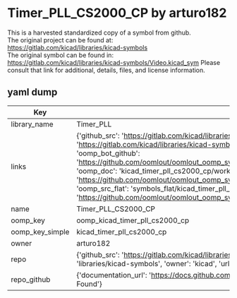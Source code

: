 # Timer_PLL_CS2000_CP by arturo182  
This is a harvested standardized copy of a symbol from github.  
The original project can be found at:  
https://gitlab.com/kicad/libraries/kicad-symbols  
The original symbol can be found in:
https://gitlab.com/kicad/libraries/kicad-symbols/Video.kicad_sym
Please consult that link for additional, details, files, and license information.  
## yaml dump  
| Key | Value |  
| --- | --- |  
| library_name | Timer_PLL |  
| links | {'github_src': 'https://gitlab.com/kicad/libraries/kicad-symbols/Video.kicad_sym', 'github_src_repo': 'https://gitlab.com/kicad/libraries/kicad-symbols', 'oomp_bot': 'kicad_timer_pll_cs2000_cp/working', 'oomp_bot_github': 'https://github.com/oomlout/oomlout_oomp_symbol_bot/tree/main/kicad_timer_pll_cs2000_cp/working', 'oomp_doc': 'kicad_timer_pll_cs2000_cp/working', 'oomp_doc_github': 'https://github.com/oomlout/oomlout_oomp_symbol_doc/tree/main/kicad_timer_pll_cs2000_cp/working', 'oomp_src_flat': 'symbols_flat/kicad_timer_pll_cs2000_cp/working', 'oomp_src_flat_github': 'https://github.com/oomlout/oomlout_oomp_symbol_src/tree/main/kicad_timer_pll_cs2000_cp/working'} |  
| name | Timer_PLL_CS2000_CP |  
| oomp_key | oomp_kicad_timer_pll_cs2000_cp |  
| oomp_key_simple | kicad_timer_pll_cs2000_cp |  
| owner | arturo182 |  
| repo | {'github_src': 'https://gitlab.com/kicad/libraries/kicad-symbols/Video.kicad_sym', 'name': 'libraries/kicad-symbols', 'owner': 'kicad', 'url': 'https://gitlab.com/kicad/libraries/kicad-symbols'} |  
| repo_github | {'documentation_url': 'https://docs.github.com/rest/repos/repos#get-a-repository', 'message': 'Not Found'} |  

